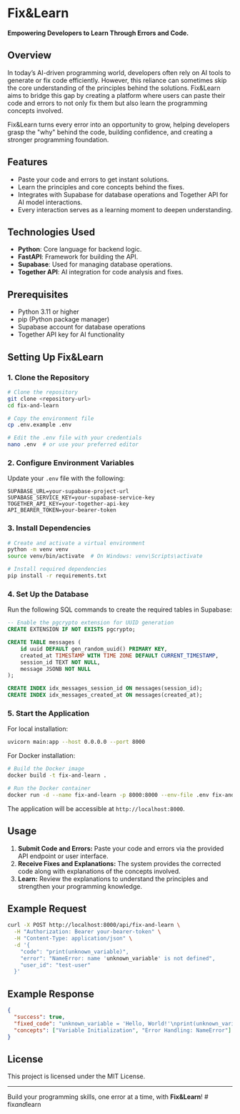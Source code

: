 # Fix&Learn

**Empowering Developers to Learn Through Errors and Code.**

## Overview

In today’s AI-driven programming world, developers often rely on AI tools to generate or fix code efficiently. However, this reliance can sometimes skip the core understanding of the principles behind the solutions. Fix&Learn aims to bridge this gap by creating a platform where users can paste their code and errors to not only fix them but also learn the programming concepts involved.

Fix&Learn turns every error into an opportunity to grow, helping developers grasp the "why" behind the code, building confidence, and creating a stronger programming foundation.

## Features

- Paste your code and errors to get instant solutions.
- Learn the principles and core concepts behind the fixes.
- Integrates with Supabase for database operations and Together API for AI model interactions.
- Every interaction serves as a learning moment to deepen understanding.

## Technologies Used

- **Python**: Core language for backend logic.
- **FastAPI**: Framework for building the API.
- **Supabase**: Used for managing database operations.
- **Together API**: AI integration for code analysis and fixes.

## Prerequisites

- Python 3.11 or higher
- pip (Python package manager)
- Supabase account for database operations
- Together API key for AI functionality

## Setting Up Fix&Learn

### 1. Clone the Repository

```bash
# Clone the repository
git clone <repository-url>
cd fix-and-learn

# Copy the environment file
cp .env.example .env

# Edit the .env file with your credentials
nano .env  # or use your preferred editor
```

### 2. Configure Environment Variables

Update your `.env` file with the following:

```plaintext
SUPABASE_URL=your-supabase-project-url
SUPABASE_SERVICE_KEY=your-supabase-service-key
TOGETHER_API_KEY=your-together-api-key
API_BEARER_TOKEN=your-bearer-token
```

### 3. Install Dependencies

```bash
# Create and activate a virtual environment
python -m venv venv
source venv/bin/activate  # On Windows: venv\Scripts\activate

# Install required dependencies
pip install -r requirements.txt
```

### 4. Set Up the Database

Run the following SQL commands to create the required tables in Supabase:

```sql
-- Enable the pgcrypto extension for UUID generation
CREATE EXTENSION IF NOT EXISTS pgcrypto;

CREATE TABLE messages (
    id uuid DEFAULT gen_random_uuid() PRIMARY KEY,
    created_at TIMESTAMP WITH TIME ZONE DEFAULT CURRENT_TIMESTAMP,
    session_id TEXT NOT NULL,
    message JSONB NOT NULL
);

CREATE INDEX idx_messages_session_id ON messages(session_id);
CREATE INDEX idx_messages_created_at ON messages(created_at);
```

### 5. Start the Application

For local installation:

```bash
uvicorn main:app --host 0.0.0.0 --port 8000
```

For Docker installation:

```bash
# Build the Docker image
docker build -t fix-and-learn .

# Run the Docker container
docker run -d --name fix-and-learn -p 8000:8000 --env-file .env fix-and-learn
```

The application will be accessible at `http://localhost:8000`.

## Usage

1. **Submit Code and Errors:**
   Paste your code and errors via the provided API endpoint or user interface.
2. **Receive Fixes and Explanations:**
   The system provides the corrected code along with explanations of the concepts involved.
3. **Learn:**
   Review the explanations to understand the principles and strengthen your programming knowledge.

## Example Request

```bash
curl -X POST http://localhost:8000/api/fix-and-learn \
  -H "Authorization: Bearer your-bearer-token" \
  -H "Content-Type: application/json" \
  -d '{
    "code": "print(unknown_variable)",
    "error": "NameError: name 'unknown_variable' is not defined",
    "user_id": "test-user"
  }'
```

## Example Response

```json
{
  "success": true,
  "fixed_code": "unknown_variable = 'Hello, World!'\nprint(unknown_variable)",
  "concepts": ["Variable Initialization", "Error Handling: NameError"]
}
```

## License

This project is licensed under the MIT License.

---

Build your programming skills, one error at a time, with **Fix&Learn**!
#   f i x _ a n d _ l e a r n  
 